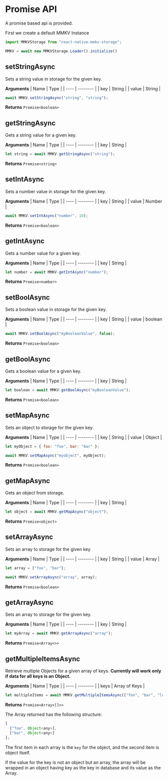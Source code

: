 # Promise API

A promise based api is provided.

First we create a default MMKV Instance

```js
import MMKVStorage from "react-native-mmkv-storage";

MMKV = await new MMKVStorage.Loader().initialize()

```

## setStringAsync

Sets a string value in storage for the given key.

**Arguments**
| Name | Type |
| ---- | -------- |
| key | String |
| value | String |

```js
await MMKV.setStringAsync("string", "string");
```

**Returns**
`Promise<boolean>`

## getStringAsync

Gets a string value for a given key.

**Arguments**
| Name | Type |
| ---- | -------- |
| key | String |

```js
let string = await MMKV.getStringAsync("string");
```

**Returns**
`Promise<string>`

## setIntAsync

Sets a number value in storage for the given key.

**Arguments**
| Name | Type |
| ---- | -------- |
| key | String |
| value | Number |

```js
await MMKV.setIntAsync("number", 10);
```

**Returns**
`Promise<boolean>`

## getIntAsync

Gets a number value for a given key.

**Arguments**
| Name | Type |
| ---- | -------- |
| key | String |

```js
let number = await MMKV.getIntAsync("number");
```

**Returns**
`Promise<number>`

## setBoolAsync

Sets a boolean value in storage for the given key.

**Arguments**
| Name | Type |
| ---- | -------- |
| key | String |
| value | boolean |

```js
await MMKV.setBoolAsync("myBooleanValue", false);
```

**Returns**
`Promise<boolean>`

## getBoolAsync

Gets a boolean value for a given key.

**Arguments**
| Name | Type |
| ---- | -------- |
| key | String |

```js
let boolean = await MMKV.getBoolAsync("myBooleanValue");
```

**Returns**
`Promise<boolean>`

## setMapAsync

Sets an object to storage for the given key.

**Arguments**
| Name | Type |
| ---- | -------- |
| key | String |
| value | Object |

```js
let myObject = { foo: "foo", bar: "bar" };

await MMKV.setMapAsync("myobject", myObject);
```

**Returns**
`Promise<boolean>`

## getMapAsync

Gets an object from storage.

**Arguments**
| Name | Type |
| ---- | -------- |
| key | String |

```js
let object = await MMKV.getMapAsync("object");
```

**Returns**
`Promise<object>`

## setArrayAsync

Sets an array to storage for the given key.

**Arguments**
| Name | Type |
| ---- | -------- |
| key | String |
| value | Array |

```js
let array = ["foo", "bar"];

await MMKV.setArrayAsync("array", array);
```

**Returns**
`Promise<boolean>`

## getArrayAsync

Sets an array to storage for the given key.

**Arguments**
| Name | Type |
| ---- | -------- |
| key | String |

```js
let myArray = await MMKV.getArrayAsync("array");
```

**Returns**
`Promise<Array<>>`

## getMultipleItemsAsync

Retrieve multiple Objects for a given array of keys. **Currently will work only if data for all keys is an Object.**

**Arguments**
| Name | Type |
| ---- | -------- |
| keys | Array of Keys |

```js
let multipleItems = await MMKV.getMultipleItemsAsync(["foo", "bar", "loo"]);
```

**Returns**
`Promise<Array<[]>>`

The Array returned has the following structure:

```js
[
  ["foo", Object<any>],
  ["bar", Object<any>]
];
```

The first item in each array is the `key` for the object, and the second item is object itself.

If the value for the key is not an object but an array, the array will be wrapped in an object having key as the key in database and its value as the Array.

